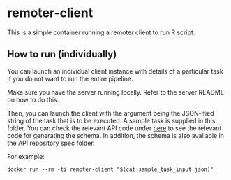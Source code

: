 remoter-client
===============

This is a simple container running a remoter client to run R script.

How to run (individually)
-------------------------

You can launch an individual client instance with details of a particular task if
you do not want to run the entire pipeline.

Make sure you have the server running locally. Refer to the server README on how to do this.

Then, you can launch the client with the argument being the JSON-ified string
of the task that is to be executed. A sample task is supplied in this folder. You can check
the relevant API code under [here](https://github.com/biomage-ltd/api/tree/master/src/api/general-services/pipeline-manage/constructors) to see the relevant code for generating the schema. In addition, the schema
is also available in the API repository spec folder.

For example:

    docker run --rm -ti remoter-client "$(cat sample_task_input.json)"
